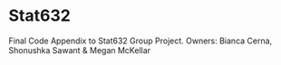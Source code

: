 # Stat632
Final Code Appendix to Stat632 Group Project. Owners: Bianca Cerna, Shonushka Sawant &amp; Megan McKellar
